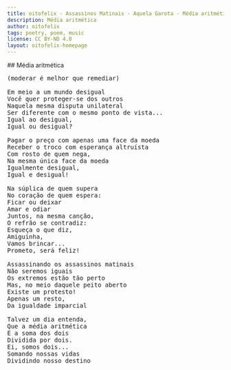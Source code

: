 ```yaml
---
title: oitofelix - Assassinos Matinais - Aquela Garota - Média aritmética
description: Média aritmética
author: oitofelix
tags: poetry, poem, music
license: CC BY-ND 4.0
layout: oitofelix-homepage
---
```

<div id="markdown" markdown="1">
## Média aritmética

<pre class="poem">
(moderar é melhor que remediar)

Em meio a um mundo desigual
Você quer proteger-se dos outros
Naquela mesma disputa unilateral
Ser diferente com o mesmo ponto de vista...
Igual ao desigual,
Igual ou desigual?

Pagar o preço com apenas uma face da moeda
Receber o troco com esperança altruísta
Com rosto de quem nega,
Na mesma única face da moeda
Igualmente desigual,
Igual e desigual!

Na súplica de quem supera
No coração de quem espera:
Ficar ou deixar
Amar e odiar
Juntos, na mesma canção,
O refrão se contradiz:
Esqueça o que diz,
Amiguinha,
Vamos brincar...
Prometo, será feliz!

Assassinando os assassinos matinais
Não seremos iguais
Os extremos estão tão perto
Mas, no meio daquele peito aberto
Existe um protesto!
Apenas um resto,
Da igualdade imparcial

Talvez um dia entenda,
Que a média aritmética
É a soma dos dois
Dividida por dois.
Ei, somos dois...
Somando nossas vidas
Dividindo nosso destino
</pre>

</div>
